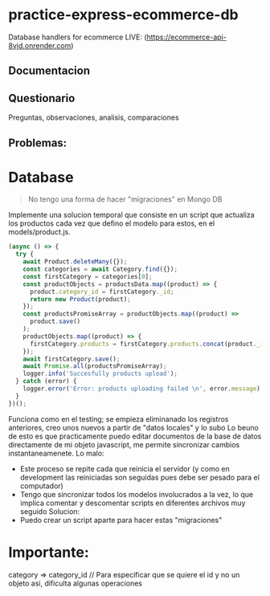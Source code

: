 # practice-express-ecommerce-db

Database handlers for ecommerce
LIVE: (https://ecommerce-api-8vjd.onrender.com)

## Documentacion

## Questionario

Preguntas, observaciones, analisis, comparaciones

## Problemas:

# Database

> No tengo una forma de hacer "migraciones" en Mongo DB

Implemente una solucion temporal que consiste en un script que actualiza los productos cada vez que defino el modelo para estos, en el models/product.js.

```js
(async () => {
  try {
    await Product.deleteMany({});
    const categories = await Category.find({});
    const firstCategory = categories[0];
    const productObjects = productsData.map((product) => {
      product.category_id = firstCategory._id;
      return new Product(product);
    });
    const productsPromiseArray = productObjects.map((product) =>
      product.save()
    );
    productObjects.map((product) => {
      firstCategory.products = firstCategory.products.concat(product._id);
    });
    await firstCategory.save();
    await Promise.all(productsPromiseArray);
    logger.info('Succesfully products upload');
  } catch (error) {
    logger.error('Error: products uploading failed \n', error.message);
  }
})();
```

Funciona como en el testing; se empieza eliminanado los registros anteriores, creo unos nuevos a partir de "datos locales" y lo subo
Lo beuno de esto es que practicamente puedo editar documentos de la base de datos directamente de mi objeto javascript, me permite sincronizar cambios instantaneamenete.
Lo malo:

- Este proceso se repite cada que reinicia el servidor (y como en development las reiniciadas son seguidas pues debe ser pesado para el computador)
- Tengo que sincronizar todos los modelos involucrados a la vez, lo que implica comentar y descomentar scripts en diferentes archivos muy seguido
  Solucion:
- Puedo crear un script aparte para hacer estas "migraciones"

# Importante:

category => category_id // Para especificar que se quiere el id y no un objeto asi, dificulta algunas operaciones

